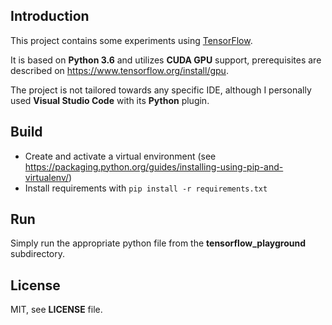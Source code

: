 ## Introduction

This project contains some experiments using [TensorFlow](https://www.tensorflow.org/).

It is based on **Python 3.6** and utilizes **CUDA GPU** support, prerequisites are described on https://www.tensorflow.org/install/gpu.

The project is not tailored towards any specific IDE, although I personally used **Visual Studio Code** with its **Python** plugin.

## Build

* Create and activate a virtual environment (see https://packaging.python.org/guides/installing-using-pip-and-virtualenv/)
* Install requirements with `pip install -r requirements.txt`

## Run

Simply run the appropriate python file from the **tensorflow_playground** subdirectory.

## License

MIT, see **LICENSE** file.

